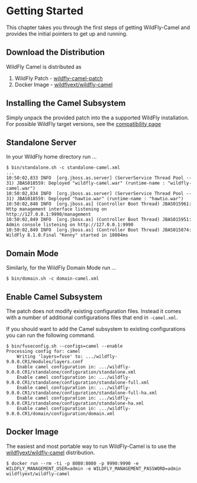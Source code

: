 # Getting Started

This chapter takes you through the first steps of getting WildFly-Camel and provides the initial pointers to get up and running.

## Download the Distribution

WildFly Camel is distributed as

1. WildFly Patch - [wildfly-camel-patch](https://github.com/wildflyext/wildfly-camel/releases)
2. Docker Image - [wildflyext/wildfly-camel](https://registry.hub.docker.com/u/wildflyext/wildfly-camel/)


## Installing the Camel Subsystem

Simply unpack the provided patch into the a supported WildFly installation. For possible WildFly target versions, see the [compatibility page](compatibility.md)

## Standalone Server

In your WildFly home directory run ...

```
$ bin/standalone.sh -c standalone-camel.xml
...
10:50:02,833 INFO  [org.jboss.as.server] (ServerService Thread Pool -- 31) JBAS018559: Deployed "wildfly-camel.war" (runtime-name : "wildfly-camel.war")
10:50:02,834 INFO  [org.jboss.as.server] (ServerService Thread Pool -- 31) JBAS018559: Deployed "hawtio.war" (runtime-name : "hawtio.war")
10:50:02,848 INFO  [org.jboss.as] (Controller Boot Thread) JBAS015961: Http management interface listening on http://127.0.0.1:9990/management
10:50:02,849 INFO  [org.jboss.as] (Controller Boot Thread) JBAS015951: Admin console listening on http://127.0.0.1:9990
10:50:02,849 INFO  [org.jboss.as] (Controller Boot Thread) JBAS015874: WildFly 8.1.0.Final "Kenny" started in 10804ms
```

## Domain Mode

Similarly, for the WildFly Domain Mode run ...  

```
$ bin/domain.sh -c domain-camel.xml
```

## Enable Camel Subsystem

The patch does not modify existing configuration files. Instead it comes with a number of additional configurations files that end in `-camel.xml`.

If you should want to add the Camel subsystem to existing configurations you can run the following command.

```
$ bin/fuseconfig.sh --configs=camel --enable
Processing config for: camel
    Writing 'layers=fuse' to: .../wildfly-9.0.0.CR1/modules/layers.conf
    Enable camel configuration in: .../wildfly-9.0.0.CR1/standalone/configuration/standalone.xml
    Enable camel configuration in: .../wildfly-9.0.0.CR1/standalone/configuration/standalone-full.xml
    Enable camel configuration in: .../wildfly-9.0.0.CR1/standalone/configuration/standalone-full-ha.xml
    Enable camel configuration in: .../wildfly-9.0.0.CR1/standalone/configuration/standalone-ha.xml
    Enable camel configuration in: .../wildfly-9.0.0.CR1/domain/configuration/domain.xml
```

## Docker Image

The easiest and most portable way to run WildFly-Camel is to use the [wildflyext/wildfly-camel](https://registry.hub.docker.com/u/wildflyext/wildfly-camel/) distribution. 

```
$ docker run --rm -ti -p 8080:8080 -p 9990:9990 -e WILDFLY_MANAGEMENT_USER=admin -e WILDFLY_MANAGEMENT_PASSWORD=admin wildflyext/wildfly-camel
```
